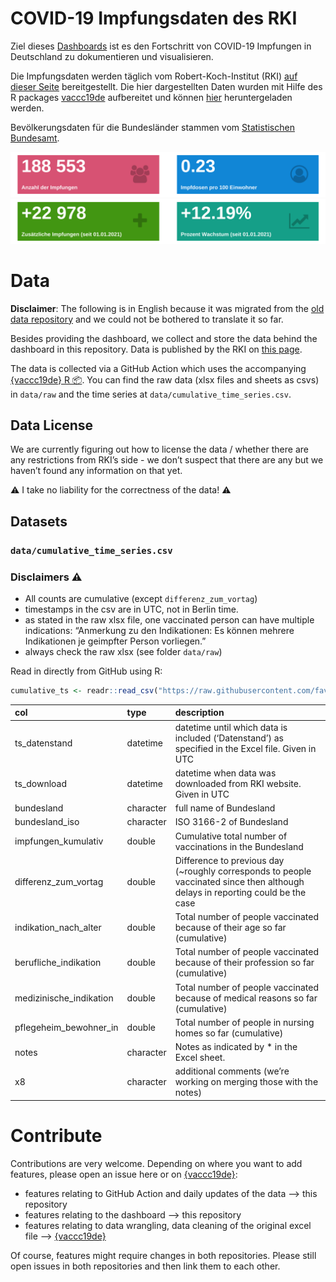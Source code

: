 
<!-- README.md is generated from README.Rmd. Please edit that file -->

# COVID-19 Impfungsdaten des RKI

Ziel dieses
[Dashboards](https://favstats.github.io/vaccc19de_dashboard/) ist es den
Fortschritt von COVID-19 Impfungen in Deutschland zu dokumentieren und
visualisieren.

Die Impfungsdaten werden täglich vom Robert-Koch-Institut (RKI) [auf
dieser
Seite](https://www.rki.de/DE/Content/InfAZ/N/Neuartiges_Coronavirus/Daten/Impfquoten-Tab.html)
bereitgestellt. Die hier dargestellten Daten wurden mit Hilfe des R
packages [vaccc19de](https://github.com/friep/vaccc19de) aufbereitet und
können [hier](https://github.com/friep/vaccc19de_rki_data)
heruntergeladen werden.

Bevölkerungsdaten für die Bundesländer stammen vom [Statistischen
Bundesamt](https://www.destatis.de/DE/Themen/Gesellschaft-Umwelt/Bevoelkerung/Bevoelkerungsstand/Tabellen/bevoelkerung-nichtdeutsch-laender.html).

![](img/infobox1_de.png) ![](img/infobox2_de.png)

# Data

**Disclaimer**: The following is in English because it was migrated from
the [old data repository](https://github.com/friep/vaccc19de_rki_data)
and we could not be bothered to translate it so far.

Besides providing the dashboard, we collect and store the data behind
the dashboard in this repository. Data is published by the RKI on [this
page](https://www.rki.de/DE/Content/InfAZ/N/Neuartiges_Coronavirus/Daten/Impfquotenmonitoring.html).

The data is collected via a GitHub Action which uses the accompanying
[{vaccc19de} R :package:](https://github.com/friep/vaccc19de). You can
find the raw data (xlsx files and sheets as csvs) in `data/raw` and the
time series at `data/cumulative_time_series.csv`.

## Data License

We are currently figuring out how to license the data / whether there
are any restrictions from RKI’s side - we don’t suspect that there are
any but we haven’t found any information on that yet.

:warning: I take no liability for the correctness of the data! :warning:

## Datasets

### `data/cumulative_time_series.csv`

### Disclaimers :warning:

-   All counts are cumulative (except `differenz_zum_vortag`)
-   timestamps in the csv are in UTC, not in Berlin time.
-   as stated in the raw xlsx file, one vaccinated person can have
    multiple indications: “Anmerkung zu den Indikationen: Es können
    mehrere Indikationen je geimpfter Person vorliegen.”
-   always check the raw xlsx (see folder `data/raw`)

Read in directly from GitHub using R:

``` r
cumulative_ts <- readr::read_csv("https://raw.githubusercontent.com/favstats/vaccc19de_dashboard/main/data/cumulative_time_series.csv")
```

| col                      | type      | description                                                                                                                      |
|:-------------------------|:----------|:---------------------------------------------------------------------------------------------------------------------------------|
| ts\_datenstand           | datetime  | datetime until which data is included (‘Datenstand’) as specified in the Excel file. Given in UTC                                |
| ts\_download             | datetime  | datetime when data was downloaded from RKI website. Given in UTC                                                                 |
| bundesland               | character | full name of Bundesland                                                                                                          |
| bundesland\_iso          | character | ISO 3166-2 of Bundesland                                                                                                         |
| impfungen\_kumulativ     | double    | Cumulative total number of vaccinations in the Bundesland                                                                        |
| differenz\_zum\_vortag   | double    | Difference to previous day (\~roughly corresponds to people vaccinated since then although delays in reporting could be the case |
| indikation\_nach\_alter  | double    | Total number of people vaccinated because of their age so far (cumulative)                                                       |
| berufliche\_indikation   | double    | Total number of people vaccinated because of their profession so far (cumulative)                                                |
| medizinische\_indikation | double    | Total number of people vaccinated because of medical reasons so far (cumulative)                                                 |
| pflegeheim\_bewohner\_in | double    | Total number of people in nursing homes so far (cumulative)                                                                      |
| notes                    | character | Notes as indicated by \* in the Excel sheet.                                                                                     |
| x8                       | character | additional comments (we’re working on merging those with the notes)                                                              |

# Contribute

Contributions are very welcome. Depending on where you want to add
features, please open an issue here or on
[{vaccc19de}](https://github.com/friep/vaccc19de):

-   features relating to GitHub Action and daily updates of the data
    –&gt; this repository
-   features relating to the dashboard –&gt; this repository
-   features relating to data wrangling, data cleaning of the original
    excel file –&gt; [{vaccc19de}](https://github.com/friep/vaccc19de)

Of course, features might require changes in both repositories. Please
still open issues in both repositories and then link them to each other.

